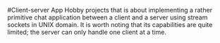#Client-server App
Hobby projects that is about implementing a rather primitive chat application between a client and a server using stream sockets in UNIX domain. It is worth noting that its capabilities are quite limited; the server can only handle one client at a time.
